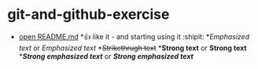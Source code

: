 # git-and-github-exercise
* [open README.md](https://github.com/gebre8485/git-and-github-excercise/edit/master/README.md)
*:+1: like it - and starting using it :shipit:
*_Emphasized text_ or *Emphasized text*
*~~Strikethrugh text~~
*__Strong text__ or **Strong text**
*___Strong emphasized text___ or ***Strong emphasized text***
